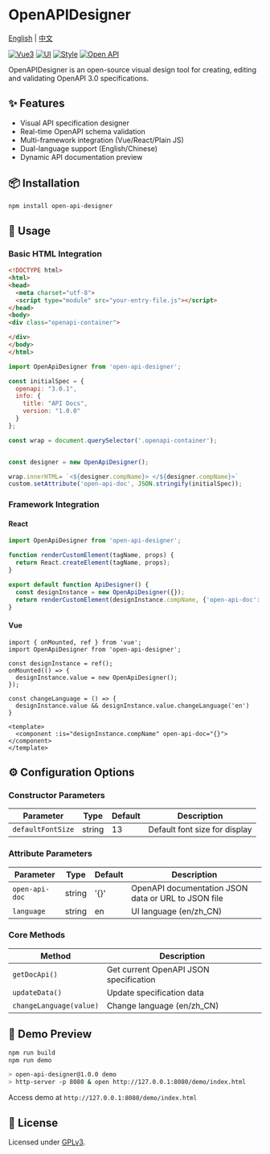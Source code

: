 # OpenAPIDesigner

[English](README.md) | [中文](README_zh.md)

[![Vue3](https://img.shields.io/badge/Vue-3.5.13-red)](https://cn.vuejs.org/guide/introduction)
[![UI](https://img.shields.io/badge/Ant%20Design-3.2.20-brightgreen)](https://2x.antdv.com/components/overview)
[![Style](https://img.shields.io/badge/Tailwind%20CSS-3.4.17-green)](https://tailwindcss.com/docs)
[![Open API](https://img.shields.io/badge/Open%20API-3.0.1-blue)](https://swagger.io/specification/)

OpenAPIDesigner is an open-source visual design tool for creating, editing and validating OpenAPI 3.0 specifications.

## ✨ Features

- Visual API specification designer
- Real-time OpenAPI schema validation
- Multi-framework integration (Vue/React/Plain JS)
- Dual-language support (English/Chinese)
- Dynamic API documentation preview

## 📦 Installation

```bash
npm install open-api-designer
```

## 🚀 Usage

### Basic HTML Integration


```html
<!DOCTYPE html>
<html>
<head>
  <meta charset="utf-8">
  <script type="module" src="your-entry-file.js"></script>
</head>
<body>
<div class="openapi-container">

</div>
</body>
</html>
```

```javascript
import OpenApiDesigner from 'open-api-designer';

const initialSpec = {
  openapi: "3.0.1",
  info: {
    title: "API Docs",
    version: "1.0.0"
  }
};

const wrap = document.querySelector('.openapi-container');


const designer = new OpenApiDesigner();

wrap.innerHTML= `<${designer.compName}> </${designer.compName}>`
custom.setAttribute('open-api-doc', JSON.stringify(initialSpec));
```

### Framework Integration

#### React

```jsx
import OpenApiDesigner from 'open-api-designer';

function renderCustomElement(tagName, props) {
  return React.createElement(tagName, props);
}

export default function ApiDesigner() {
  const designInstance = new OpenApiDesigner({});
  return renderCustomElement(designInstance.compName, {'open-api-doc': 'https://generator3.swagger.io/openapi.json'})
}
```

#### Vue

```vue
import { onMounted, ref } from 'vue';
import OpenApiDesigner from 'open-api-designer';

const designInstance = ref();
onMounted(() => {
  designInstance.value = new OpenApiDesigner();
});

const changeLanguage = () => {
  designInstance.value && designInstance.value.changeLanguage('en')
}

<template>
  <component :is="designInstance.compName" open-api-doc="{}"></component>
</template>

```

## ⚙️ Configuration Options

### Constructor Parameters

| Parameter         | Type     | Default | Description                  |
|-------------------|----------|---------|------------------------------|
| `defaultFontSize` | string   | 13      | Default font size for display |

### Attribute Parameters

| Parameter         | Type     | Default | Description                          |
|-------------------|----------|---------|---------------------------------------|
| `open-api-doc`    | string   | '{}'    | OpenAPI documentation JSON data or URL to JSON file |
| `language`        | string   | en      | UI language (en/zh_CN)                |

### Core Methods

| Method               | Description                               |
|----------------------|-------------------------------------------|
| `getDocApi()`        | Get current OpenAPI JSON specification    |
| `updateData()`       | Update specification data                 |
| `changeLanguage(value)` | Change language (en/zh_CN)               |

## 🧪 Demo Preview

```bash
npm run build
npm run demo 

> open-api-designer@1.0.0 demo
> http-server -p 8080 & open http://127.0.0.1:8080/demo/index.html
```
Access demo at `http://127.0.0.1:8080/demo/index.html`

## 📜 License

Licensed under [GPLv3](https://www.gnu.org/licenses/gpl-3.0.html).

